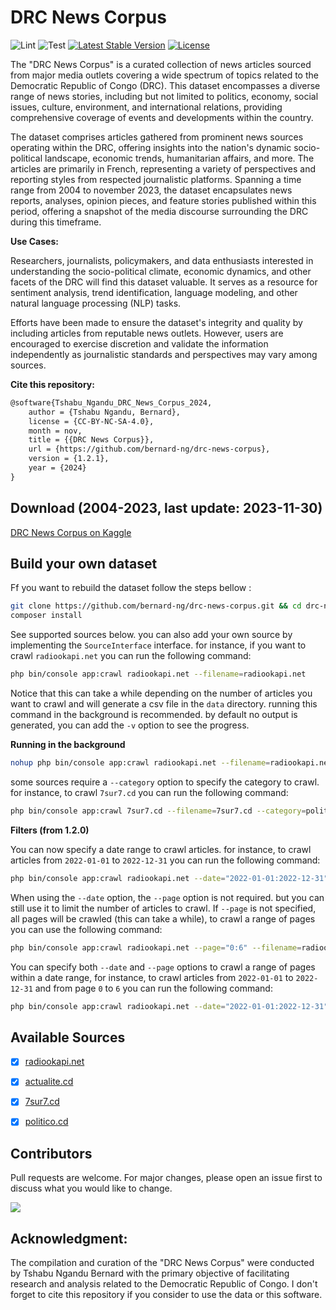 # DRC News Corpus

![Lint](https://github.com/bernard-ng/drc-news-corpus/actions/workflows/lint.yaml/badge.svg)
![Test](https://github.com/bernard-ng/drc-news-corpus/actions/workflows/test.yaml/badge.svg)
[![Latest Stable Version](https://poser.pugx.org/bernard-ng/drc-news-corpus/version)](https://packagist.org/packages/bernard-ng/drc-news-corpus)
[![License](https://poser.pugx.org/bernard-ng/drc-news-corpus/license)](https://packagist.org/packages/bernard-ng/drc-news-corpus)

The "DRC News Corpus" is a curated collection of news articles sourced from major media outlets covering a wide spectrum of topics related to the Democratic Republic of Congo (DRC). 
This dataset encompasses a diverse range of news stories, including but not limited to politics, economy, social issues, culture, environment, and international relations, providing comprehensive coverage of events and developments within the country.


The dataset comprises articles gathered from prominent news sources operating within the DRC, offering insights into the nation's dynamic socio-political landscape, economic trends, humanitarian affairs, and more. 
The articles are primarily in French, representing a variety of perspectives and reporting styles from respected journalistic platforms. Spanning a time range from 2004 to november 2023, the dataset encapsulates news reports, analyses, opinion pieces, and feature stories published within this period, offering a snapshot of the media discourse surrounding the DRC during this timeframe.

**Use Cases:**

Researchers, journalists, policymakers, and data enthusiasts interested in understanding the socio-political climate, economic dynamics, and other facets of the DRC will find this dataset valuable. It serves as a resource for sentiment analysis, trend identification, language modeling, and other natural language processing (NLP) tasks.

Efforts have been made to ensure the dataset's integrity and quality by including articles from reputable news outlets. However, users are encouraged to exercise discretion and validate the information independently as journalistic standards and perspectives may vary among sources.


**Cite this repository:**

```tex
@software{Tshabu_Ngandu_DRC_News_Corpus_2024,
    author = {Tshabu Ngandu, Bernard},
    license = {CC-BY-NC-SA-4.0},
    month = nov,
    title = {{DRC News Corpus}},
    url = {https://github.com/bernard-ng/drc-news-corpus},
    version = {1.2.1},
    year = {2024}
}
```

## Download (2004-2023, last update: 2023-11-30)
[DRC News Corpus on Kaggle](https://www.kaggle.com/datasets/bernardngandu/drc-news-corpus)


## Build your own dataset
Ff you want to rebuild the dataset follow the steps bellow : 

```bash
git clone https://github.com/bernard-ng/drc-news-corpus.git && cd drc-news-corpus
composer install
```

See supported sources below. you can also add your own source by implementing the `SourceInterface` interface. 
for instance, if you want to crawl `radiookapi.net` you can run the following command:

```bash
php bin/console app:crawl radiookapi.net --filename=radiookapi.net
```
Notice that this can take a while depending on the number of articles you want to crawl and will generate a csv file in the `data` directory.
running this command in the background is recommended. by default no output is generated, you can add the `-v` option to see the progress.

**Running in the background**
```bash
nohup php bin/console app:crawl radiookapi.net --filename=radiookapi.net -v > radiookapi.net.log
```

some sources require a `--category` option to specify the category to crawl. for instance, to crawl `7sur7.cd` you can run the following command:

```bash
php bin/console app:crawl 7sur7.cd --filename=7sur7.cd --category=politique -v > 7sur7.cd.log
```
**Filters (from 1.2.0)**

You can now specify a date range to crawl articles. for instance, to crawl articles from `2022-01-01` to `2022-12-31` you can run the following command:

```bash
php bin/console app:crawl radiookapi.net --date="2022-01-01:2022-12-31" --filename=radiookapi.net 
```
When using the `--date` option, the `--page` option is not required. but you can still use it to limit the number of articles to crawl.
If `--page` is not specified, all pages will be crawled (this can take a while), to crawl a range of pages you can use the following command:

```bash
php bin/console app:crawl radiookapi.net --page="0:6" --filename=radiookapi.net
```

You can specify both `--date` and `--page` options to crawl a range of pages within a date range, for instance, to crawl articles from `2022-01-01` to `2022-12-31` and from page `0` to `6` you can run the following command:

```bash
php bin/console app:crawl radiookapi.net --date="2022-01-01:2022-12-31" --page="0:6" --filename=radiookapi.net
```

## Available Sources
- [x] [radiookapi.net](https://www.radiookapi.net/actualite)
- [x] [actualite.cd](https://actualite.cd/)
- [x] [7sur7.cd](https://7sur7.cd/index.php/category/politique)
- [x] [politico.cd](https://www.politico.cd/rubrique/encontinu/)


## Contributors
Pull requests are welcome. For major changes, please open an issue first to discuss what you would like to change.

<a href="https://github.com/bernard-ng/drc-news-corpus/graphs/contributors">
  <img src="https://contrib.rocks/image?repo=bernard-ng/drc-news-corpus"/>
</a>

## Acknowledgment:

The compilation and curation of the "DRC News Corpus" were conducted by Tshabu Ngandu Bernard with the primary objective of facilitating research and analysis related to the Democratic Republic of Congo. 
I don't forget to cite this repository if you consider to use the data or this software. 
